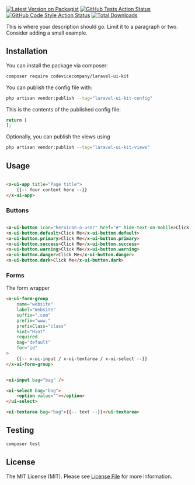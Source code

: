 [![Latest Version on Packagist](https://img.shields.io/packagist/v/codevicecompany/laravel-ui-kit.svg?style=flat-square)](https://packagist.org/packages/codevicecompany/laravel-ui-kit)
[![GitHub Tests Action Status](https://img.shields.io/github/workflow/status/codevicecompany/laravel-ui-kit/run-tests?label=tests)](https://github.com/codevicecompany/laravel-ui-kit/actions?query=workflow%3Arun-tests+branch%3Amain)
[![GitHub Code Style Action Status](https://img.shields.io/github/workflow/status/codevicecompany/laravel-ui-kit/Check%20&%20fix%20styling?label=code%20style)](https://github.com/codevicecompany/laravel-ui-kit/actions?query=workflow%3A"Check+%26+fix+styling"+branch%3Amain)
[![Total Downloads](https://img.shields.io/packagist/dt/codevicecompany/laravel-ui-kit.svg?style=flat-square)](https://packagist.org/packages/codevicecompany/laravel-ui-kit)

This is where your description should go. Limit it to a paragraph or two. Consider adding a small example.

## Installation

You can install the package via composer:

```bash
composer require codevicecompany/laravel-ui-kit
```

You can publish the config file with:

```bash
php artisan vendor:publish --tag="laravel-ui-kit-config"
```

This is the contents of the published config file:

```php
return [
];
```

Optionally, you can publish the views using

```bash
php artisan vendor:publish --tag="laravel-ui-kit-views"
```

## Usage

```html

<x-ui-app title="Page title">
    {{-- Your content here --}}
</x-ui-app>
```

### Buttons

```html

<x-ui-button icon="heroicon-o-user" href="#" hide-text-on-mobile>Click Me</x-ui-button>
<x-ui-button.default>Click Me</x-ui-button.default>
<x-ui-button.primary>Click Me</x-ui-button.primary>
<x-ui-button.success>Click Me</x-ui-button.success>
<x-ui-button.warning>Click Me</x-ui-button.warning>
<x-ui-button.danger>Click Me</x-ui-button.danger>
<x-ui-button.dark>Click Me</x-ui-button.dark>
```

### Forms

The form wrapper

```html
<x-ui-form-group
    name="website"
    label="Website"
    suffix=".com"
    prefix="www."
    prefixClass="class"
    hint="Hint"
    required
    bag="default"
    for="id"
>
    {{-- x-ui-input / x-ui-textarea / x-ui-select --}}
</x-ui-form-group>
```

```html

<ui-input bag="bag" />

<ui-select bag="bag">
    <option value=""></option>
</ui-select>

<ui-textarea bag="bag">{{-- text --}}</ui-textarea>
```

## Testing

```bash
composer test
```

## License

The MIT License (MIT). Please see [License File](LICENSE.md) for more information.
